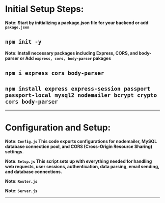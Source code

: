 # Initial Setup Steps:

**Note: Start by initializing a package.json file for your backend or add `pakage.json`**
## `npm init -y`

**Note: Install necessary packages including Express, CORS, and body-parser or Add `express, cors, body-parser` pakages**
## `npm i express cors body-parser` 

## `npm install express express-session passport passport-local mysql2 nodemailer bcrypt crypto cors body-parser`
 
-----------------------------------------------------------------------------------------------------------------------
# Configuration and Setup:

**Note: `Config.js` This code exports configurations for nodemailer, MySQL database connection pool, and CORS (Cross-Origin Resource Sharing) settings.**

**Note: `Setup.js` This script sets up with everything needed for handling web requests, user sessions, authentication, data parsing, email sending, and database connections.**

**Note: `Router.js`**

**Note: `Server.js`**




-----------------------------------------------------------------------------------------------------------------------
